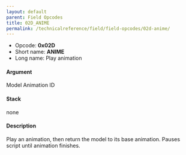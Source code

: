 ```yaml
---
layout: default
parent: Field Opcodes
title: 02D_ANIME
permalink: /technicalreference/field/field-opcodes/02d-anime/
---
```


-   Opcode: **0x02D**
-   Short name: **ANIME**
-   Long name: Play animation

#### Argument

Model Animation ID

#### Stack

none

#### Description

Play an animation, then return the model to its base animation. Pauses script until animation finishes.
